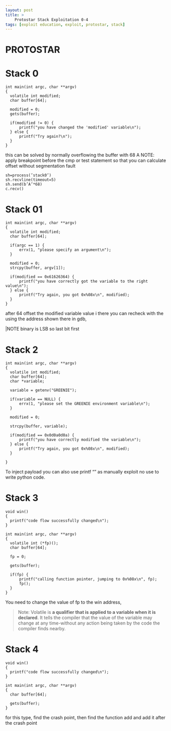 ```yaml
---
layout: post
title: >
    Protostar Stack Exploitation 0-4
tags: [exploit education, exploit, protostar, stack]
---
```


# PROTOSTAR

# Stack 0

```
int main(int argc, char **argv)
{
  volatile int modified;
  char buffer[64];

  modified = 0;
  gets(buffer);

  if(modified != 0) {
      printf("you have changed the 'modified' variable\n");
  } else {
      printf("Try again?\n");
  }
}
```

this can be solved by normally overflowing the buffer with 68 A
NOTE:  apply breakpoint before the cmp or test statement so that you can calculate offset without segmentation fault

``` from pwn import * 
sh=process(’stack0’) 
sh.recvline(timeout=5)
sh.send(b’A’*68)
c.recv()
```

# Stack 01

```
int main(int argc, char **argv)
{
  volatile int modified;
  char buffer[64];

  if(argc == 1) {
      errx(1, "please specify an argument\n");
  }

  modified = 0;
  strcpy(buffer, argv[1]);

  if(modified == 0x61626364) {
      printf("you have correctly got the variable to the right value\n");
  } else {
      printf("Try again, you got 0x%08x\n", modified);
  }
}
```

after 64 offset the modified variable value i there you can recheck with the using the address shown there in gdb,

|NOTE binary is LSB so last bit first

# Stack 2

```
int main(int argc, char **argv)
{
  volatile int modified;
  char buffer[64];
  char *variable;

  variable = getenv("GREENIE");

  if(variable == NULL) {
      errx(1, "please set the GREENIE environment variable\n");
  }

  modified = 0;

  strcpy(buffer, variable);

  if(modified == 0x0d0a0d0a) {
      printf("you have correctly modified the variable\n");
  } else {
      printf("Try again, you got 0x%08x\n", modified);
  }

}
```

To inject payload you can also use printf “<payload>” as manually exploit no use to write python code. 

# Stack 3

```
void win()
{
  printf("code flow successfully changed\n");
}

int main(int argc, char **argv)
{
  volatile int (*fp)();
  char buffer[64];

  fp = 0;

  gets(buffer);

  if(fp) {
      printf("calling function pointer, jumping to 0x%08x\n", fp);
      fp();
  }
}
```

You need to change the value of fp to the win address, 

> Note: Volatile is **a qualifier that is applied to a variable when it is declared**. It tells the compiler that the value of the variable may change at any time-without any action being taken by the code the compiler finds nearby.


# Stack 4

```
void win()
{
  printf("code flow successfully changed\n");
}

int main(int argc, char **argv)
{
  char buffer[64];

  gets(buffer);
}
```

for this type, find the crash point, then find the function add and add it after the crash point
